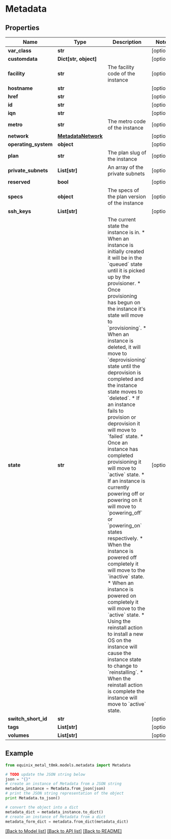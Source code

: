 # Metadata


## Properties
Name | Type | Description | Notes
------------ | ------------- | ------------- | -------------
**var_class** | **str** |  | [optional] 
**customdata** | **Dict[str, object]** |  | [optional] 
**facility** | **str** | The facility code of the instance | [optional] 
**hostname** | **str** |  | [optional] 
**href** | **str** |  | [optional] 
**id** | **str** |  | [optional] 
**iqn** | **str** |  | [optional] 
**metro** | **str** | The metro code of the instance | [optional] 
**network** | [**MetadataNetwork**](MetadataNetwork.md) |  | [optional] 
**operating_system** | **object** |  | [optional] 
**plan** | **str** | The plan slug of the instance | [optional] 
**private_subnets** | **List[str]** | An array of the private subnets | [optional] 
**reserved** | **bool** |  | [optional] 
**specs** | **object** | The specs of the plan version of the instance | [optional] 
**ssh_keys** | **List[str]** |  | [optional] 
**state** | **str** | The current state the instance is in.  * When an instance is initially created it will be in the &#x60;queued&#x60; state until it is picked up by the provisioner. * Once provisioning has begun on the instance it&#39;s state will move to &#x60;provisioning&#x60;. * When an instance is deleted, it will move to &#x60;deprovisioning&#x60; state until the deprovision is completed and the instance state moves to &#x60;deleted&#x60;. * If an instance fails to provision or deprovision it will move to &#x60;failed&#x60; state. * Once an instance has completed provisioning it will move to &#x60;active&#x60; state. * If an instance is currently powering off or powering on it will move to &#x60;powering_off&#x60; or &#x60;powering_on&#x60; states respectively.  * When the instance is powered off completely it will move to the &#x60;inactive&#x60; state. * When an instance is powered on completely it will move to the &#x60;active&#x60; state. * Using the reinstall action to install a new OS on the instance will cause the instance state to change to &#x60;reinstalling&#x60;. * When the reinstall action is complete the instance will move to &#x60;active&#x60; state. | [optional] 
**switch_short_id** | **str** |  | [optional] 
**tags** | **List[str]** |  | [optional] 
**volumes** | **List[str]** |  | [optional] 

## Example

```python
from equinix_metal_t0mk.models.metadata import Metadata

# TODO update the JSON string below
json = "{}"
# create an instance of Metadata from a JSON string
metadata_instance = Metadata.from_json(json)
# print the JSON string representation of the object
print Metadata.to_json()

# convert the object into a dict
metadata_dict = metadata_instance.to_dict()
# create an instance of Metadata from a dict
metadata_form_dict = metadata.from_dict(metadata_dict)
```
[[Back to Model list]](../README.md#documentation-for-models) [[Back to API list]](../README.md#documentation-for-api-endpoints) [[Back to README]](../README.md)


